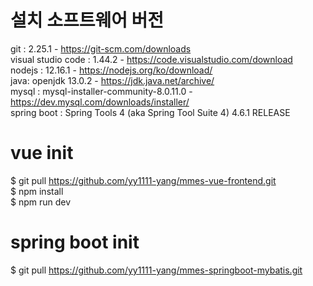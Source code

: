 
# 설치 소프트웨어 버전
git : 2.25.1 - https://git-scm.com/downloads  
visual studio code : 1.44.2 - https://code.visualstudio.com/download  
nodejs : 12.16.1 - https://nodejs.org/ko/download/  
java: openjdk 13.0.2 - https://jdk.java.net/archive/  
mysql : mysql-installer-community-8.0.11.0 - https://dev.mysql.com/downloads/installer/  
spring boot  : Spring Tools 4 (aka Spring Tool Suite 4) 4.6.1 RELEASE

# vue init
$ git pull https://github.com/yy1111-yang/mmes-vue-frontend.git  
$ npm install  
$ npm run dev

# spring boot init 
$ git pull https://github.com/yy1111-yang/mmes-springboot-mybatis.git
